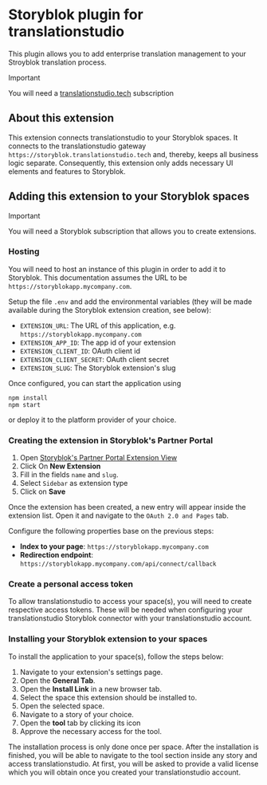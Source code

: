 # Storyblok plugin for translationstudio

This plugin allows you to add enterprise translation management to your Stroyblok translation process. 

> [!IMPORTANT]
> You will need a [translationstudio.tech](https://translationstudio.tech) subscription

## About this extension

This extension connects translationstudio to your Storyblok spaces. It connects to the translationstudio gateway `https://storyblok.translationstudio.tech` and, thereby, keeps all business logic separate. Consequently, this extension only adds necessary UI elements and features to Storyblok.

## Adding this extension to your Storyblok spaces

> [!IMPORTANT]
> You will need a Storyblok subscription that allows you to create extensions.

### Hosting

You will need to host an instance of this plugin in order to add it to Storyblok. This documentation assumes the URL to be `https://storyblokapp.mycompany.com`.

Setup the file `.env` and add the environmental variables (they will be made available during the Storyblok extension creation, see below):

- `EXTENSION_URL`: The URL of this application, e.g. `https://storyblokapp.mycompany.com`
- `EXTENSION_APP_ID`: The app id of your extension
- `EXTENSION_CLIENT_ID`: OAuth client id
- `EXTENSION_CLIENT_SECRET`: OAuth client secret
- `EXTENSION_SLUG`: The Storyblok extension's slug

Once configured, you can start the application using

```shell
npm install
npm start
```

or deploy it to the platform provider of your choice.

### Creating the extension in Storyblok's Partner Portal

1. Open [Storyblok's Partner Portal Extension View](https://app.storyblok.com/#/partner/apps)
2. Click On **New Extension**
3. Fill in the fields `name` and `slug`.
4. Select `Sidebar` as extension type
5. Click on **Save**

Once the extension has been created, a new entry will appear inside the extension list. Open it and navigate to the `OAuth 2.0 and Pages` tab.

Configure the following properties base on the previous steps:

- **Index to your page**: `https://storyblokapp.mycompany.com`
- **Redirection endpoint**: `https://storyblokapp.mycompany.com/api/connect/callback`

### Create a personal access token

To allow translationstudio to access your space(s), you will need to create respective access tokens. These will be needed when configuring your translationstudio Storyblok connector with your translationstudio account.

### Installing your Storyblok extension to your spaces

To install the application to your space(s), follow the steps below:

1. Navigate to your extension's settings page.
2. Open the **General Tab**.
3. Open the **Install Link** in a new browser tab.
4. Select the space this extension should be installed to.
5. Open the selected space.
6. Navigate to a story of your choice.
7. Open the **tool** tab by clicking its icon
8. Approve the necessary access for the tool.

The installation process is only done once per space. After the installation is finished, you will be able to navigate to the tool section inside any story and access translationstudio. At first, you will be asked to provide a valid license which you will obtain once you created your translationstudio account.
